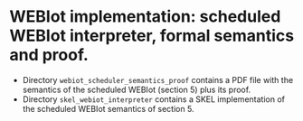 # WEBIot implementation: scheduled WEBIot interpreter, formal semantics and proof.
* Directory `webiot_scheduler_semantics_proof` contains a PDF file with the semantics
of the scheduled WEBIot (section 5) plus its proof.
* Directory `skel_webiot_interpreter` contains a SKEL implementation of
the scheduled WEBIot semantics of section 5.